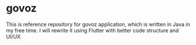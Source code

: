 # govoz
This is reference repository for govoz application, which is written in Java in my free time. I will rewrite it using Flutter with better code structure and UI/UX
